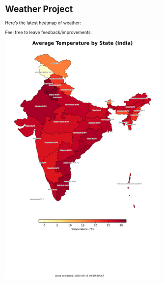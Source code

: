 # Weather Project

Here’s the latest heatmap of weather:

Feel free to leave feedback/improvements.

![India Heatmap](docs/assets/india_heatmap.png?v=C79418)
